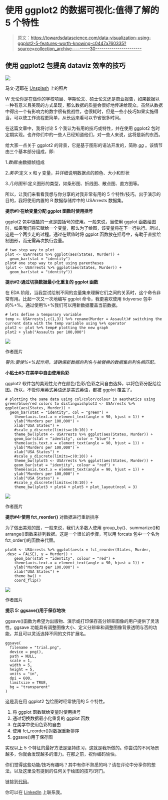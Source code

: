 # 使用 ggplot2 的数据可视化:值得了解的 5 个特性

> 原文：<https://towardsdatascience.com/data-visualization-using-ggplot2-5-features-worth-knowing-c0447a760335?source=collection_archive---------30----------------------->

## 使用 ggplot2 包提高 dataviz 效率的技巧

![](img/ab9b60c30ef4dbee87fc120ee7616d09.png)

马文·迈耶在 [Unsplash](https://unsplash.com?utm_source=medium&utm_medium=referral) 上的照片

W 无论你是在做你的学校项目、学期论文、硕士论文还是商业报告，如果数据以一种有意义且美观的方式呈现，那么数据的质量会很好地传递给观众。虽然从数据中得出一个有影响力的数字很有挑战性，也很耗时，但是一些小技巧如果实施得当，可以使工作流程更简单，从长远来看可以节省很多时间。

在这篇文章中，我将讨论 5 个我认为有用的技巧或特性，并在使用 ggplot2 包时定期实现。也许你们中的一些人已经知道他们，对一些人来说，这将是新的东西。

给大家一点关于 ggplot2 的背景，它是基于图形的语法开发的，简称 *gg* 。该情节由三个基本部分组成，即:

1.*数据*:由数据帧组成

2.*美学*:定义 x 和 y 变量，并详细说明数据点的颜色、大小和形状

3.*几何图形*:定义图形的类型，如条形图、折线图、散点图、直方图等。

所以，让我们来看看我想与你分享的对我非常有用的 5 个特性/技巧。出于演示的目的，我将使用内置的 R 数据存储库中的 USArrests 数据集。

**提示#1:在给变量分配 ggplot 函数时使用括号**

ggplot2 包中很酷的一点是圆括号的使用。一般来说，当使用 ggplot 函数绘图时，如果我们将它赋给一个变量，那么为了绘图，该变量将在下一行执行。所以，这是一个两步走的过程。通过在赋值时将 ggplot 函数放在括号中，有助于直接绘制图形，而无需再次执行变量。

```
# two step way to plot
plot <- USArrests %>% ggplot(aes(States, Murder)) + 
  geom_bar(stat = "identity")
plot# one step way to plot using parentheses
(plot <- USArrests %>% ggplot(aes(States, Murder)) + 
  geom_bar(stat = "identity"))
```

**提示#2:通过切换数据最小化重复的 ggplot 函数**

在 EDA 阶段，当我尝试绘制不同的变量集来理解它们之间的关系时，这个命令非常有用。比起一次又一次地编写 ggplot 命令，我更喜欢使用 tidyverse 包中的%+%。通过使用%+%我们可以用新数据覆盖当前数据。

```
# lets define a temporary variable
temp <- USArrests[,c(1,3)] %>% rename(Murder = Assault)# switching the current data with the temp variable using %+% operator
plot2 <- plot %+% temp# plotting the new graph
plot2 + ylab("Assaults per 100,000")
```

![](img/223ffe5888c0556c689fc9c2c35370ac.png)

作者图片

*警告:要使%+%起作用，请确保新数据的列名与被替换的数据集的列名相匹配。*

**小贴士#3:在美学中自由使用色彩**

ggplot2 软件包的美观性允许在颜色/色彩/色彩之间自由选择，以将色彩分配给绘图。所以，不管你用英式英语还是美式英语，都被 ggplot 覆盖了。

```
# plotting the same data using col/color/colour in aesthetics using green/blue/red colors to distinguishplot3 <- USArrests %>% ggplot(aes(States, Murder)) + 
  geom_bar(stat = "identity", col = "green") +
    theme(axis.text.x = element_text(angle = 90, hjust = 1)) +
    ylab("Murders per 100,000") +
    xlab("USA States") +
    #scale_y_discrete(limits=c(0:10)) +
    theme_bw()plot4 <- USArrests %>% ggplot(aes(States, Murder)) + 
    geom_bar(stat = "identity", color = "blue") +
    theme(axis.text.x = element_text(angle = 90, hjust = 1)) +
    ylab("Murders per 100,000") +
    xlab("USA States") +
    #scale_y_discrete(limits=c(0:10)) +
    theme_bw()plot5 <- USArrests %>% ggplot(aes(States, Murder)) + 
    geom_bar(stat = "identity", colour = "red") +
    theme(axis.text.x = element_text(angle = 90, hjust = 1)) +
    ylab("Murders per 100,000") +
    xlab("USA States") +
    #scale_y_discrete(limits=c(0:10)) +
    theme_bw()plot3 + plot4 + plot5 + plot_layout(ncol = 3)
```

![](img/c78f6ab7ff67ebacadfbdeb08cd76960.png)

作者图片

**提示#4:使用 fct_reorder()** 对数据进行重新排序

为了做出美观的图，一般来说，我们大多数人使用 group_by()、summarize()和 arrange()函数来排列数据。这是一个很长的步骤，可以用 forcats 包中一个名为 fct_order()的函数来代替。

```
plot6 <- USArrests %>% ggplot(aes(x = fct_reorder(States, Murder, .desc = FALSE), y = Murder)) + 
    geom_bar(stat = "identity", colour = "red") +
    theme(axis.text.x = element_text(angle = 90, hjust = 1)) +
    ylab("Murders per 100,000") +
    xlab("USA States") +
    theme_bw() +
    coord_flip()
```

![](img/053c45d827d7686cc45ddb352dcb17cd.png)

作者图片

**提示 5: ggsave()用于保存地块**

ggsave()函数为希望为出版物、演示或打印保存高分辨率图像的用户提供了灵活性。ggsave 功能具有调整图像大小、定义分辨率和调整图像背景透明与否的功能，并且可以灵活选择不同的文件扩展名。

```
ggsave(
  filename = "trial.png",
  device = png(),
  path = NULL,
  scale = 1,
  width = 5,
  height = 5,
  units = "in",
  dpi = 600,
  limitsize = TRUE,
  bg = "transparent"
)
```

这是我在用 ggplot2 包绘图时经常使用的 5 个特性。

1.  将 ggplot 函数赋给变量时使用括号
2.  通过切换数据最小化重复的 ggplot 函数
3.  在美学中使用色彩的自由
4.  使用 fct_reorder()对数据重新排序
5.  ggsave()用于保存图

实现以上 5 个特征的最好方法是坚持练习，这就是我所做的。你尝试的不同场景越多，你就会发现越多的潜力。在那之前，祝你编码愉快。

你们觉得这些功能/技巧有趣吗？其中有你不熟悉的吗？请在评论中分享你的想法，以及这里没有提到的任何关于绘图的技巧/窍门。

链接到[代码](https://github.com/amalasi2418/Blog-post/tree/master/ggplot-features%20tips%20tricks)。

你可以在 [LinkedIn](https://www.linkedin.com/in/abhinav-malasi/) 上联系我。
